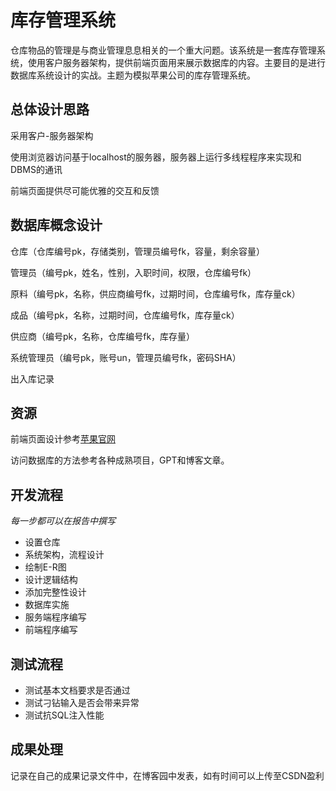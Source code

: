 # 库存管理系统
仓库物品的管理是与商业管理息息相关的一个重大问题。该系统是一套库存管理系统，使用客户服务器架构，提供前端页面用来展示数据库的内容。主要目的是进行数据库系统设计的实战。主题为模拟苹果公司的库存管理系统。

## 总体设计思路
采用客户-服务器架构

使用浏览器访问基于localhost的服务器，服务器上运行多线程程序来实现和DBMS的通讯

前端页面提供尽可能优雅的交互和反馈

## 数据库概念设计
仓库（仓库编号pk，存储类别，管理员编号fk，容量，剩余容量）

管理员（编号pk，姓名，性别，入职时间，权限，仓库编号fk）

原料（编号pk，名称，供应商编号fk，过期时间，仓库编号fk，库存量ck）

成品（编号pk，名称，过期时间，仓库编号fk，库存量ck）

供应商（编号pk，名称，仓库编号fk，库存量）

系统管理员（编号pk，账号un，管理员编号fk，密码SHA）

出入库记录

## 资源
前端页面设计参考<a href="https://apple.com.cn">苹果官网</a>

访问数据库的方法参考各种成熟项目，GPT和博客文章。

## 开发流程
*每一步都可以在报告中撰写*
* 设置仓库
* 系统架构，流程设计
* 绘制E-R图
* 设计逻辑结构
* 添加完整性设计
* 数据库实施
* 服务端程序编写
* 前端程序编写

## 测试流程
* 测试基本文档要求是否通过
* 测试刁钻输入是否会带来异常
* 测试抗SQL注入性能

## 成果处理
记录在自己的成果记录文件中，在博客园中发表，如有时间可以上传至CSDN盈利